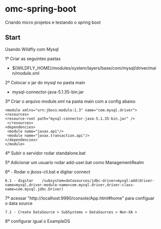 # omc-spring-boot
Criando micro projetos e testando o spring boot

Start
-------------------------
Usando Wildfly com Mysql

1º Criar as seguintes pastas
- ${WILDFLY_HOME}/modules/system/layers/base/com/mysql/driver/main/module.xml

2º Colocar o jar do mysql no pasta main
- mysql-connector-java-5.1.35-bin.jar

3º Criar o arquivo module.xml na pasta main com a config abaixo


	<module xmlns="urn:jboss:module:1.3" name="com.mysql.driver">
 	<resources>
  	<resource-root path="mysql-connector-java-5.1.35-bin.jar" />
	 </resources>
 	<dependencies>
 	 <module name="javax.api"/>
 	 <module name="javax.transaction.api"/>
 	</dependencies>
	</module> 


4º Subir o servidor rodar standalone.bat

5º Adicionar um usuario rodar add-user.bat   como ManagementRealm

6º - Rodar o jboss-cli.bat e digitar connect

	6.1 - digitar    /subsystem=datasources/jdbc-driver=mysql:add(driver-name=mysql,driver-module-name=com.mysql.driver,driver-class-name=com.mysql.jdbc.Driver)

7º acessar "http://localhost:9990/console/App.html#home"     para configuar o data source
 
	7.1 - Create DataSource > SubSystems > DataSources > Non-XA > 

8º configurar igual o ExampleDS








